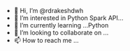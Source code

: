 - 👋 Hi, I’m @rdrakeshdwh
- 👀 I’m interested in Python Spark API...
- 🌱 I’m currently learning ...Python
- 💞️ I’m looking to collaborate on ...
- 📫 How to reach me ...

<!---
rdrakeshdwh/rdrakeshdwh is a ✨ special ✨ repository because its `README.md` (this file) appears on your GitHub profile.
You can click the Preview link to take a look at your changes.
--->
